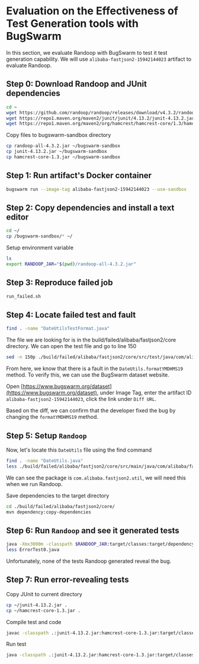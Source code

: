 # Evaluation on the Effectiveness of Test Generation tools with BugSwarm

In this section, we evaluate Randoop with BugSwarm to test it test generation capability. We will use `alibaba-fastjson2-15942144023` artifact to evaluate Randoop.


## Step 0: Download Randoop and JUnit dependencies

```sh
cd ~
wget https://github.com/randoop/randoop/releases/download/v4.3.2/randoop-all-4.3.2.jar
wget https://repo1.maven.org/maven2/junit/junit/4.13.2/junit-4.13.2.jar
wget https://repo1.maven.org/maven2/org/hamcrest/hamcrest-core/1.3/hamcrest-core-1.3.jar
```

Copy files to bugswarm-sandbox directory
```sh
cp randoop-all-4.3.2.jar ~/bugswarm-sandbox
cp junit-4.13.2.jar ~/bugswarm-sandbox
cp hamcrest-core-1.3.jar ~/bugswarm-sandbox
```

## Step 1: Run artifact's Docker container

```sh
bugswarm run --image-tag alibaba-fastjson2-15942144023 --use-sandbox
```

## Step 2: Copy dependencies and install a text editor

```sh
cd ~/
cp /bugswarm-sandbox/* ~/

```

Setup environment variable
```sh
ls
export RANDOOP_JAR="$(pwd)/randoop-all-4.3.2.jar"
```

## Step 3: Reproduce failed job

```sh
run_failed.sh
```

## Step 4: Locate failed test and fault

```sh
find . -name "DateUtilsTestFormat.java"
```

The file we are looking for is in the build/failed/alibaba/fastjson2/core directory. We can open the test file and go to line 150

```sh
sed -n 150p ./build/failed/alibaba/fastjson2/core/src/test/java/com/alibaba/fastjson2/util/DateUtilsTestFormat.java
```
From here, we know that there is a fault in the `DateUtils.formatYMDHMS19` method. To verify this, we can use the BugSwarm dataset website.

Open [https://www.bugswarm.org/dataset](https://www.bugswarm.org/dataset), under Image Tag, enter the artifact ID `alibaba-fastjson2-15942144023`, click the link under `Diff URL`.

Based on the diff, we can confirm that the developer fixed the bug by changing the `formatYMDHMS19` method.

## Step 5: Setup `Randoop`

Now, let's locate this `DateUtils` file using the find command
```sh
find . -name "DateUtils.java"
less ./build/failed/alibaba/fastjson2/core/src/main/java/com/alibaba/fastjson2/util/DateUtils.java
```

We can see the package is `com.alibaba.fastjson2.util`, we will need this when we run Randoop.

Save dependencies to the target directory
```sh
cd ./build/failed/alibaba/fastjson2/core/
mvn dependency:copy-dependencies
```

## Step 6: Run `Randoop` and see it generated tests

```sh
java -Xmx3000m -classpath $RANDOOP_JAR:target/classes:target/dependency/* randoop.main.Main gentests --testclass=com.alibaba.fastjson2.util.DateUtils
less ErrorTest0.java
```

Unfortunately, none of the tests Randoop generated reveal the bug.

## Step 7: Run error-revealing tests

Copy JUnit to current directory
```sh
cp ~/junit-4.13.2.jar .
cp ~/hamcrest-core-1.3.jar .
```

Compile test and code
```sh
javac -classpath .:junit-4.13.2.jar:hamcrest-core-1.3.jar:target/classes:target/dependency/* ErrorTest*.java -sourcepath .:target/classes:target/dependency/*
```

Run test
```sh
java -classpath .:junit-4.13.2.jar:hamcrest-core-1.3.jar:target/classes:target/dependency/* org.junit.runner.JUnitCore ErrorTest
```
